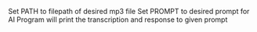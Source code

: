 Set PATH to filepath of desired mp3 file
Set PROMPT to desired prompt for AI
Program will print the transcription and response to given prompt